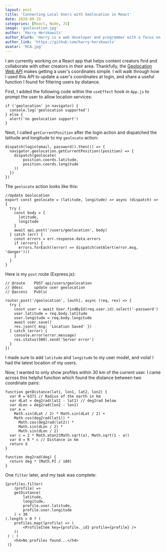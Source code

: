 ```yaml
---
layout: post
title: 'Connecting Local Users with Geolocation in React'
date: 2020-09-19
categories: [React, Node, JS]
image: 'geolocation.jpg'
author: 'Harry Herskowitz'
author_blurb: 'Harry is a web developer and programmer with a focus on using technology to empower local artists and communities'
author_link: 'https://github.com/harry-herskowitz'
avatar: 'RCA.jpg'
---
```


I am currently working on a React app that helps content creators find and collaborate with other creators in their area. Thankfully, the [Geolocation Web API](https://developer.mozilla.org/en-US/docs/Web/API/Geolocation_API) makes getting a user's coordinates simple. I will walk through how I used this API to update a user's coordinates at login, and share a useful function I found for filtering users by distance.

First, I added the following code within the `useEffect` hook in `App.js` to prompt the user to allow location services:

```
if ('geolocation' in navigator) {
  console.log('geolocation supported')
} else {
  alert('no geolocation support')
}
```

Next, I called `getCurrentPosition` after the login action and dispatched the latitude and longitude to my `geolocate` action:

```
dispatch(login(email, password)).then(() => {
  navigator.geolocation.getCurrentPosition((position) => {
    dispatch(geolocate(
        position.coords.latitude,
        position.coords.longitude
    ))
  })
})
```

The `geolocate` action looks like this:

```
//Update Geolocation
export const geolocate = (latitude, longitude) => async (dispatch) => {
  try {
    const body = {
      latitude,
      longitude
    }
    await api.post('/users/geolocation', body)
  } catch (err) {
    const errors = err.response.data.errors
    if (errors) {
      errors.forEach((error) => dispatch(setAlert(error.msg, 'danger')))
    }
  }
}
```

Here is my `post` route (Express.js):

```
// @route    POST api/users/geolocation
// @desc     update user geolocation
// @access   Public

router.post('/geolocation', [auth], async (req, res) => {
  try {
    const user = await User.findById(req.user.id).select('-password')
    user.latitude = req.body.latitude
    user.longitude = req.body.longitude
    await user.save()
    res.json({ msg: 'Location Saved' })
  } catch (error) {
    console.error(error.message)
    res.status(500).send('Server error')
  }
})
```

I made sure to add `latitude` and `longitude` to my user model, and voila! I had the latest location of my users.

Now, I wanted to only show profiles within 30 km of the current user. I came across this helpful function which found the distance between two coordinate pairs:

```
function getDistance(lat1, lon1, lat2, lon2) {
  var R = 6371 // Radius of the earth in km
  var dLat = deg2rad(lat2 - lat1) // deg2rad below
  var dLon = deg2rad(lon2 - lon1)
  var a =
    Math.sin(dLat / 2) * Math.sin(dLat / 2) +
    Math.cos(deg2rad(lat1)) *
      Math.cos(deg2rad(lat2)) *
      Math.sin(dLon / 2) *
      Math.sin(dLon / 2)
  var c = 2 * Math.atan2(Math.sqrt(a), Math.sqrt(1 - a))
  var d = R * c // Distance in km
  return d
}

function deg2rad(deg) {
  return deg * (Math.PI / 180)
}
```

One `filter` later, and my task was complete:

```
{profiles.filter(
    (profile) =>
    getDistance(
        latitude,
        longitude,
        profile.user.latitude,
        profile.user.longitude
    ) < 30
).length > 0 ? (
    profiles.map((profile) => (
        <ProfileItem key={profile._id} profile={profile} />
 	))
 ) : (
 	<h4>No profiles found...</h4>
 )}
```
